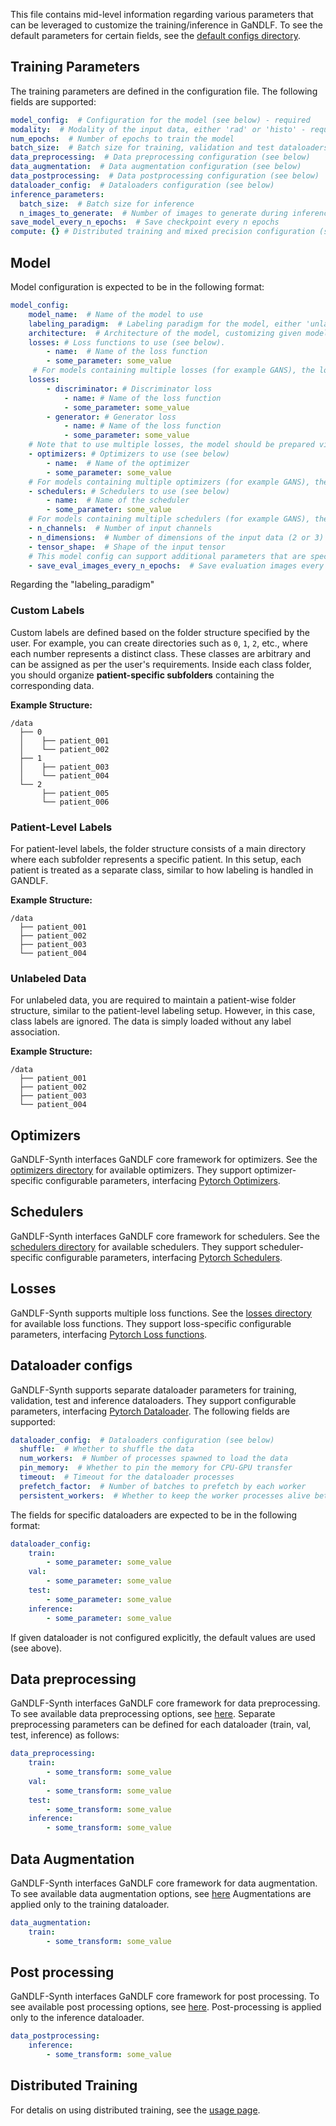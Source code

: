 
This file contains mid-level information regarding various parameters that can be leveraged to customize the training/inference in GaNDLF. To see the default parameters for certain fields, see the [default configs directory]("https://github.com/mlcommons/GaNDLF-Synth/blob/main/gandlf_synth/parameter_defaults/").


## Training Parameters
The training parameters are defined in the configuration file. The following fields are supported:
```yaml
model_config:  # Configuration for the model (see below) - required
modality:  # Modality of the input data, either 'rad' or 'histo' - required
num_epochs:  # Number of epochs to train the model
batch_size:  # Batch size for training, validation and test dataloaders
data_preprocessing:  # Data preprocessing configuration (see below)
data_augmentation:  # Data augmentation configuration (see below)
data_postprocessing:  # Data postprocessing configuration (see below)
dataloader_config:  # Dataloaders configuration (see below)
inference_parameters:
  batch_size:  # Batch size for inference
  n_images_to_generate:  # Number of images to generate during inference, unused in image-to-image models that require input images. This field can be a single value or a dictionary containing the number of images to generate for each class, for example {"1": 10, "2": 20}.
save_model_every_n_epochs:  # Save checkpoint every n epochs
compute: {} # Distributed training and mixed precision configuration (see below)
```

## Model
Model configuration is expected to be in the following format:
```yaml
model_config:
    model_name:  # Name of the model to use
    labeling_paradigm:  # Labeling paradigm for the model, either 'unlabeled', 'patient', or 'custom'. Read in the "Custom-Labels" section for clarification on these three.
    architecture:  # Architecture of the model, customizing given model. Specifics are defined in the config of the given model.
    losses: # Loss functions to use (see below).
        - name:  # Name of the loss function
        - some_parameter: some_value
     # For models containing multiple losses (for example GANS), the losses are expected to be in the following format:
    losses:
        - discriminator: # Discriminator loss
            - name: # Name of the loss function
            - some_parameter: some_value
        - generator: # Generator loss
            - name: # Name of the loss function
            - some_parameter: some_value
    # Note that to use multiple losses, the model should be prepared via config to handle it via certain subloss name.
    - optimizers: # Optimizers to use (see below)
        - name:  # Name of the optimizer
        - some_parameter: some_value
    # For models containing multiple optimizers (for example GANS), the optimizers can be defined as losses above.
    - schedulers: # Schedulers to use (see below)
        - name:  # Name of the scheduler
        - some_parameter: some_value
    # For models containing multiple schedulers (for example GANS), the schedulers can be defined as losses above.
    - n_channels:  # Number of input channels
    - n_dimensions:  # Number of dimensions of the input data (2 or 3)
    - tensor_shape:  # Shape of the input tensor
    # This model config can support additional parameters that are specific to the model, for example:
    - save_eval_images_every_n_epochs:  # Save evaluation images every n epochs, useful to assess training progress of generative models. Implemented in i.e. DCGAN.
```
Regarding the "labeling_paradigm"
### Custom Labels

Custom labels are defined based on the folder structure specified by the user. For example, you can create directories such as `0`, `1`, `2`, etc., where each number represents a distinct class. These classes are arbitrary and can be assigned as per the user's requirements. Inside each class folder, you should organize **patient-specific subfolders** containing the corresponding data.

**Example Structure:**
```plaintext
/data
  ├── 0
  │    ├── patient_001
  │    └── patient_002
  ├── 1
  │    ├── patient_003
  │    └── patient_004
  └── 2
       ├── patient_005
       └── patient_006
```
### Patient-Level Labels

For patient-level labels, the folder structure consists of a main directory where each subfolder represents a specific patient. In this setup, each patient is treated as a separate class, similar to how labeling is handled in GANDLF.

**Example Structure:**
```plaintext
/data
  ├── patient_001
  ├── patient_002
  ├── patient_003
  └── patient_004
```

### Unlabeled Data

For unlabeled data, you are required to maintain a patient-wise folder structure, similar to the patient-level labeling setup. However, in this case, class labels are ignored. The data is simply loaded without any label association.

**Example Structure:**
```plaintext
/data
  ├── patient_001
  ├── patient_002
  ├── patient_003
  └── patient_004
```


## Optimizers
GaNDLF-Synth interfaces GaNDLF core framework for optimizers. See the [optimizers directory](https://github.com/mlcommons/GaNDLF/blob/master/GANDLF/optimizers/__init__.py) for available optimizers. They support optimizer-specific configurable parameters, interfacing [Pytorch Optimizers](https://pytorch.org/docs/stable/optim.html).

## Schedulers
GaNDLF-Synth interfaces GaNDLF core framework for schedulers. See the [schedulers directory](https://github.com/mlcommons/GaNDLF/blob/master/GANDLF/schedulers/__init__.py) for available schedulers. They support scheduler-specific configurable parameters, interfacing [Pytorch Schedulers](https://pytorch.org/docs/stable/optim.html).

## Losses
GaNDLF-Synth supports multiple loss functions. See the [losses directory](https://github.com/mlcommons/GaNDLF-Synth/blob/main/gandlf_synth/losses/__init__.py) for available loss functions. They support loss-specific configurable parameters, interfacing [Pytorch Loss functions](https://pytorch.org/docs/stable/nn.html#loss-functions).

## Dataloader configs
GaNDLF-Synth supports separate dataloader parameters for training, validation, test and inference dataloaders. They support configurable parameters, interfacing [Pytorch Dataloader](https://pytorch.org/docs/stable/data.html). The following fields are supported:
```yaml
dataloader_config:  # Dataloaders configuration (see below)
  shuffle:  # Whether to shuffle the data
  num_workers:  # Number of processes spawned to load the data
  pin_memory:  # Whether to pin the memory for CPU-GPU transfer
  timeout:  # Timeout for the dataloader processes
  prefetch_factor:  # Number of batches to prefetch by each worker
  persistent_workers:  # Whether to keep the worker processes alive between epochs
```
The fields for specific dataloaders are expected to be in the following format:
```yaml
dataloader_config:
    train:
        - some_parameter: some_value
    val:
        - some_parameter: some_value
    test:
        - some_parameter: some_value
    inference:
        - some_parameter: some_value
```
If given dataloader is not configured explicitly, the default values are used (see above).

## Data preprocessing
GaNDLF-Synth interfaces GaNDLF core framework for data preprocessing. To see available data preprocessing options, see [here](https://github.com/mlcommons/GaNDLF/blob/master/GANDLF/data/preprocessing/__init__.py).
Separate preprocessing parameters can be defined for each dataloader (train, val, test, inference) as follows:
```yaml
data_preprocessing:
    train:
        - some_transform: some_value
    val:
        - some_transform: some_value
    test:
        - some_transform: some_value
    inference:
        - some_transform: some_value
```

## Data Augmentation
GaNDLF-Synth interfaces GaNDLF core framework for data augmentation. To see available data augmentation options, see [here](https://github.com/mlcommons/GaNDLF/blob/master/GANDLF/data/augmentation/__init__.py) Augmentations are applied only to the training dataloader. 
```yaml
data_augmentation:
    train:
        - some_transform: some_value
```


## Post processing
GaNDLF-Synth interfaces GaNDLF core framework for post processing. To see available post processing options, see [here](https://github.com/mlcommons/GaNDLF/blob/master/GANDLF/data/post_process/__init__.py). Post-processing is applied only to the inference dataloader.
```yaml
data_postprocessing:
    inference:
        - some_transform: some_value
```

## Distributed Training
For detalis on using distributed training, see the [usage page](./usage.md#parallelize-the-training-and-inference).


